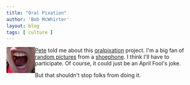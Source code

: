 ```yaml
---
title: "Oral Pixation"
author: 'Bob McWhirter'
layout: blog
tags: [ culture ]
---
```

<a href="http://oralpixation.com/">
  <img width="75" height="68" align="left" src="/blog/assets/DSCN50162.jpg"/>
</a><a href="http://osi.fotap.org/">Pete</a> told me about this <a href="http://oralpixation.com/">oralpixation</a> project.  I'm a big fan of <a href="http://www.flickr.com/photos/openxource_bob/">random pictures</a> from a <a href="http://www.nokiausa.com/phones/6620">shoephone</a>. I think I'll have to participate.  Of course, it could just be an April Fool's joke.

But that shouldn't stop folks from doing it.
